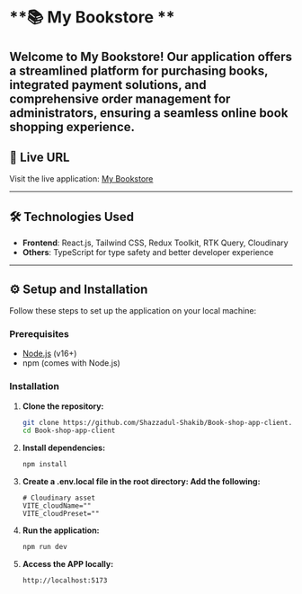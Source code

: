 # **📚 My Bookstore **

Welcome to My Bookstore! Our application offers a streamlined platform for purchasing books, integrated payment solutions, and comprehensive order management for administrators, ensuring a seamless online book shopping experience.
---

## **🚀 Live URL**

Visit the live application: [ My Bookstore](https://my-bookstore-shazzadul-shakib.vercel.app)

---

## **🛠 Technologies Used**

- **Frontend**: React.js, Tailwind CSS, Redux Toolkit, RTK Query, Cloudinary
- **Others**: TypeScript for type safety and better developer experience

---

## **⚙️ Setup and Installation**

Follow these steps to set up the application on your local machine:

### **Prerequisites**

- [Node.js](https://nodejs.org/) (v16+)
- npm (comes with Node.js)

### **Installation**

1. **Clone the repository:**

   ```bash
   git clone https://github.com/Shazzadul-Shakib/Book-shop-app-client.git
   cd Book-shop-app-client

   ```

2. **Install dependencies:**

   ```bash
   npm install

   ```

3. **Create a .env.local file in the root directory: Add the following:**

   ```env
   # Cloudinary asset
   VITE_cloudName=""
   VITE_cloudPreset=""
   ```

4. **Run the application:**

   ```bash
   npm run dev
   ```

5. **Access the APP locally:**

   ```bash
   http://localhost:5173
   ```

